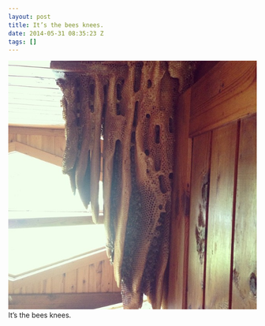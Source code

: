 ```yaml
---
layout: post
title: It’s the bees knees.
date: 2014-05-31 08:35:23 Z
tags: []
---
```

![](/media/2014/05/87377536764.jpg)
It’s the bees knees.
